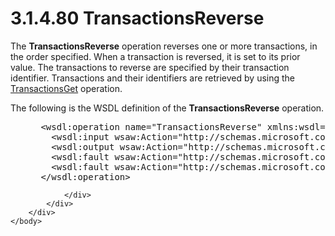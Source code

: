 <html dir="LTR" xmlns:mshelp="http://msdn.microsoft.com/mshelp" xmlns:ddue="http://ddue.schemas.microsoft.com/authoring/2003/5" xmlns:xlink="http://www.w3.org/1999/xlink" xmlns:tool="http://www.microsoft.com/tooltip">
    <head>
        <meta http-equiv="Content-Type" content="text/html; CHARSET=utf-8"></meta>
        <meta name="save" content="history"></meta>
        <title>3.1.4.80 TransactionsReverse</title>
        <xml>
            <mshelp:toctitle title="3.1.4.80 TransactionsReverse"></mshelp:toctitle>
            <mshelp:rltitle title="[MS-SSMDSWS-15]: TransactionsReverse"></mshelp:rltitle>
            <mshelp:keyword index="A" term="532124bb-5dd8-46d3-b03e-83d6bf1ea03b"></mshelp:keyword>
            <mshelp:attr name="DCSext.ContentType" value="open specification"></mshelp:attr>
            <mshelp:attr name="AssetID" value="532124bb-5dd8-46d3-b03e-83d6bf1ea03b"></mshelp:attr>
            <mshelp:attr name="TopicType" value="kbRef"></mshelp:attr>
            <mshelp:attr name="DCSext.Title" value="[MS-SSMDSWS-15]: TransactionsReverse" />
        </xml>
    </head>
    <body>
        <div id="header">
            <h1 class="heading">3.1.4.80 TransactionsReverse</h1>
        </div>
        <div id="mainSection">
            <div id="mainBody">
                <div id="allHistory" class="saveHistory"></div>
                <div id="sectionSection0" class="section" name="collapseableSection">
                    

<p>The <b>TransactionsReverse</b> operation reverses one or
more transactions, in the order specified. When a transaction is reversed, it
is set to its prior value. The transactions to reverse are specified by their
transaction identifier. Transactions and their identifiers are retrieved by
using the <a href="947538cd-3f39-4014-a550-93eeabc540e0.html">TransactionsGet</a><span><span> operation</span></span>.</p>

<p>The following is the WSDL definition of the <b>TransactionsReverse</b>
operation.</p>

<dl>
<dd>
<div><pre> &lt;wsdl:operation name=&quot;TransactionsReverse&quot; xmlns:wsdl=&quot;http://schemas.xmlsoap.org/wsdl/&quot;&gt;
   &lt;wsdl:input wsaw:Action=&quot;http://schemas.microsoft.com/sqlserver/masterdataservices/2009/09/IService/TransactionsReverse&quot; name=&quot;TransactionsReverseRequest&quot; message=&quot;tns:TransactionsReverseRequest&quot; xmlns:wsaw=&quot;http://www.w3.org/2006/05/addressing/wsdl&quot; /&gt;
   &lt;wsdl:output wsaw:Action=&quot;http://schemas.microsoft.com/sqlserver/masterdataservices/2009/09/IService/TransactionsReverseResponse&quot; name=&quot;TransactionsReverseResponse&quot; message=&quot;tns:TransactionsReverseResponse&quot; xmlns:wsaw=&quot;http://www.w3.org/2006/05/addressing/wsdl&quot; /&gt;
   &lt;wsdl:fault wsaw:Action=&quot;http://schemas.microsoft.com/sqlserver/masterdataservices/2009/09/IService/TransactionsReverseEditionExpiredMessageFault&quot; name=&quot;EditionExpiredMessageFault&quot; message=&quot;tns:IService_TransactionsReverse_EditionExpiredMessageFault_FaultMessage&quot; xmlns:wsaw=&quot;http://www.w3.org/2006/05/addressing/wsdl&quot; /&gt;
   &lt;wsdl:fault wsaw:Action=&quot;http://schemas.microsoft.com/sqlserver/masterdataservices/2009/09/IService/TransactionsReverseSkuNotSupportedMessageFault&quot; name=&quot;SkuNotSupportedMessageFault&quot; message=&quot;tns:IService_TransactionsReverse_SkuNotSupportedMessageFault_FaultMessage&quot; xmlns:wsaw=&quot;http://www.w3.org/2006/05/addressing/wsdl&quot; /&gt;
 &lt;/wsdl:operation&gt;
</pre></div>
</dd></dl>


                </div>
            </div>
        </div>
    </body>
</html>